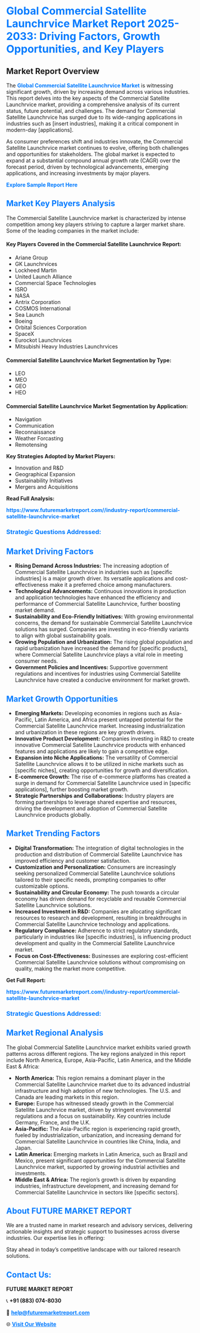 <h1 style="color: #007BFF;">Global Commercial Satellite Launchrvice Market Report 2025-2033: Driving Factors, Growth Opportunities, and Key Players</h1>

<section id="overview">
<h2>Market Report Overview</h2>
<p>The <a href="https://www.futuremarketreport.com//industry-report/commercial-satellite-launchrvice-market" style="color: #007BFF; text-decoration: none;"><strong>Global Commercial Satellite Launchrvice Market</strong></a> is witnessing significant growth, driven by increasing demand across various industries. This report delves into the key aspects of the Commercial Satellite Launchrvice market, providing a comprehensive analysis of its current status, future potential, and challenges. The demand for Commercial Satellite Launchrvice has surged due to its wide-ranging applications in industries such as [insert industries], making it a critical component in modern-day [applications].</p>
<p>As consumer preferences shift and industries innovate, the Commercial Satellite Launchrvice market continues to evolve, offering both challenges and opportunities for stakeholders. The global market is expected to expand at a substantial compound annual growth rate (CAGR) over the forecast period, driven by technological advancements, emerging applications, and increasing investments by major players.</p>
</section>

<section id="overview">
<p><a href="https://www.futuremarketreport.com//request-sample/reportId=61240" style="color: #007BFF; text-decoration: none;"><strong>Explore Sample Report Here</strong></a></p>
</section>

<section id="key-players">
<h2 style="color: #007BFF;">Market Key Players Analysis</h2>
<p>The Commercial Satellite Launchrvice market is characterized by intense competition among key players striving to capture a larger market share. Some of the leading companies in the market include:</p>
<h4>Key Players Covered in the Commercial Satellite Launchrvice Report:</h4>
<ul><li>Ariane Group</li><li>GK Launchrvices</li><li>Lockheed Martin</li><li>United Launch Alliance</li><li>Commercial Space Technologies</li><li>ISRO</li><li>NASA</li><li>Antrix Corporation</li><li>COSMOS International</li><li>Sea Launch</li><li>Boeing</li><li>Orbital Sciences Corporation</li><li>SpaceX</li><li>Eurockot Launchrvices</li><li>Mitsubishi Heavy Industries Launchrvices</li></ul>
<h4>Commercial Satellite Launchrvice Market Segmentation by Type:</h4>
<ul><li>LEO</li><li>MEO</li><li>GEO</li><li>HEO</li></ul>

<h4>Commercial Satellite Launchrvice Market Segmentation by Application:</h4>
<ul><li>Navigation</li><li>Communication</li><li>Reconnaissance</li><li>Weather Forcasting</li><li>Remotensing</li></ul>
<p><strong>Key Strategies Adopted by Market Players:</strong></p>
<ul>
<li>Innovation and R&D</li>
<li>Geographical Expansion</li>
<li>Sustainability Initiatives</li>
<li>Mergers and Acquisitions</li>
</ul>
</section>

<section>
<p><strong>Read Full Analysis: </strong></p><a href="https://www.futuremarketreport.com//industry-report/commercial-satellite-launchrvice-market" style="color: #007BFF; text-decoration: none;"><strong>https://www.futuremarketreport.com//industry-report/commercial-satellite-launchrvice-market</strong></a>
<h3 style="color: #007BFF;">Strategic Questions Addressed:</h3>
</section>

<section id="driving-factors">
<h2 style="color: #007BFF;">Market Driving Factors</h2>
<ul>
<li><strong>Rising Demand Across Industries:</strong> The increasing adoption of Commercial Satellite Launchrvice in industries such as [specific industries] is a major growth driver. Its versatile applications and cost-effectiveness make it a preferred choice among manufacturers.</li>
<li><strong>Technological Advancements:</strong> Continuous innovations in production and application technologies have enhanced the efficiency and performance of Commercial Satellite Launchrvice, further boosting market demand.</li>
<li><strong>Sustainability and Eco-Friendly Initiatives:</strong> With growing environmental concerns, the demand for sustainable Commercial Satellite Launchrvice solutions has surged. Companies are investing in eco-friendly variants to align with global sustainability goals.</li>
<li><strong>Growing Population and Urbanization:</strong> The rising global population and rapid urbanization have increased the demand for [specific products], where Commercial Satellite Launchrvice plays a vital role in meeting consumer needs.</li>
<li><strong>Government Policies and Incentives:</strong> Supportive government regulations and incentives for industries using Commercial Satellite Launchrvice have created a conducive environment for market growth.</li>
</ul>
</section>

<section id="growth-opportunities">
<h2 style="color: #007BFF;">Market Growth Opportunities</h2>
<ul>
<li><strong>Emerging Markets:</strong> Developing economies in regions such as Asia-Pacific, Latin America, and Africa present untapped potential for the Commercial Satellite Launchrvice market. Increasing industrialization and urbanization in these regions are key growth drivers.</li>
<li><strong>Innovative Product Development:</strong> Companies investing in R&D to create innovative Commercial Satellite Launchrvice products with enhanced features and applications are likely to gain a competitive edge.</li>
<li><strong>Expansion into Niche Applications:</strong> The versatility of Commercial Satellite Launchrvice allows it to be utilized in niche markets such as [specific niches], creating opportunities for growth and diversification.</li>
<li><strong>E-commerce Growth:</strong> The rise of e-commerce platforms has created a surge in demand for Commercial Satellite Launchrvice used in [specific applications], further boosting market growth.</li>
<li><strong>Strategic Partnerships and Collaborations:</strong> Industry players are forming partnerships to leverage shared expertise and resources, driving the development and adoption of Commercial Satellite Launchrvice products globally.</li>
</ul>
</section>

<section id="trending-factors">
<h2 style="color: #007BFF;">Market Trending Factors</h2>
<ul>
<li><strong>Digital Transformation:</strong> The integration of digital technologies in the production and distribution of Commercial Satellite Launchrvice has improved efficiency and customer satisfaction.</li>
<li><strong>Customization and Personalization:</strong> Consumers are increasingly seeking personalized Commercial Satellite Launchrvice solutions tailored to their specific needs, prompting companies to offer customizable options.</li>
<li><strong>Sustainability and Circular Economy:</strong> The push towards a circular economy has driven demand for recyclable and reusable Commercial Satellite Launchrvice solutions.</li>
<li><strong>Increased Investment in R&D:</strong> Companies are allocating significant resources to research and development, resulting in breakthroughs in Commercial Satellite Launchrvice technology and applications.</li>
<li><strong>Regulatory Compliance:</strong> Adherence to strict regulatory standards, particularly in industries like [specific industries], is influencing product development and quality in the Commercial Satellite Launchrvice market.</li>
<li><strong>Focus on Cost-Effectiveness:</strong> Businesses are exploring cost-efficient Commercial Satellite Launchrvice solutions without compromising on quality, making the market more competitive.</li>
</ul>
</section>

<section>
<p><strong>Get Full Report: </strong></p><a href="https://www.futuremarketreport.com//industry-report/commercial-satellite-launchrvice-market" style="color: #007BFF; text-decoration: none;"><strong>https://www.futuremarketreport.com//industry-report/commercial-satellite-launchrvice-market</strong></a>
<h3 style="color: #007BFF;">Strategic Questions Addressed:</h3>
</section>


<section id="regional-analysis">
<h2 style="color: #007BFF;">Market Regional Analysis</h2>
<p>The global Commercial Satellite Launchrvice market exhibits varied growth patterns across different regions. The key regions analyzed in this report include North America, Europe, Asia-Pacific, Latin America, and the Middle East & Africa:</p>
<ul>
<li><strong>North America:</strong> This region remains a dominant player in the Commercial Satellite Launchrvice market due to its advanced industrial infrastructure and high adoption of new technologies. The U.S. and Canada are leading markets in this region.</li>
<li><strong>Europe:</strong> Europe has witnessed steady growth in the Commercial Satellite Launchrvice market, driven by stringent environmental regulations and a focus on sustainability. Key countries include Germany, France, and the U.K.</li>
<li><strong>Asia-Pacific:</strong> The Asia-Pacific region is experiencing rapid growth, fueled by industrialization, urbanization, and increasing demand for Commercial Satellite Launchrvice in countries like China, India, and Japan.</li>
<li><strong>Latin America:</strong> Emerging markets in Latin America, such as Brazil and Mexico, present significant opportunities for the Commercial Satellite Launchrvice market, supported by growing industrial activities and investments.</li>
<li><strong>Middle East & Africa:</strong> The region’s growth is driven by expanding industries, infrastructure development, and increasing demand for Commercial Satellite Launchrvice in sectors like [specific sectors].</li>
</ul>
</section>

<footer>
<h2 style="color: #007BFF;">About FUTURE MARKET REPORT</h2>
<p>We are a trusted name in market research and advisory services, delivering actionable insights and strategic support to businesses across diverse industries. Our expertise lies in offering:</p>

<p>Stay ahead in today’s competitive landscape with our tailored research solutions.</p>

<h2 style="color: #007BFF;">Contact Us:</h2>
<p><strong>FUTURE MARKET REPORT</strong></p>
<p>📞 <strong>+91 (883) 074-8030</strong></p>
<p>📧 <strong><a href="mailto:help@futuremarketreport.com" style="color: #007BFF;">help@futuremarketreport.com</a></strong></p>
<p>🌐 <strong><a href="https://www.futuremarketreport.com/" style="color: #007BFF;">Visit Our Website</a></strong></p>
</footer>